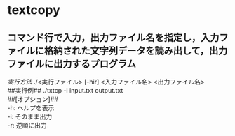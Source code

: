 # textcopy
## コマンド行で入力，出力ファイル名を指定し，入力ファイルに格納された文字列データを読み出して，出力ファイルに出力するプログラム  
_実行方法_  ./<実行ファイル> [-hir] <入力ファイル名> <出力ファイル名>  
##実行例##  ./txtcp -i input.txt output.txt    
##[オプション]##  
-h: ヘルプを表示  
-i: そのまま出力  
-r: 逆順に出力  

